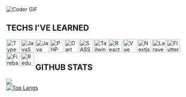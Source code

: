 <img align="center" alt="Coder GIF" src="https://indoanalytica.com/static/images/bannerr.gif" />

<br/>

## TECHS I'VE LEARNED
<div>
  <!--   typescript -->
  <img align="left" alt="TypeScript" width="36px" src="https://cdn.jsdelivr.net/gh/devicons/devicon/icons/typescript/typescript-original.svg" />
<!--   javascript -->
  <img align="left" alt="JavaScript" width="36px" src="https://cdn.jsdelivr.net/gh/devicons/devicon/icons/javascript/javascript-original.svg" />
<!--   java -->
  <img align="left" alt="Java" width="36px" src="https://cdn.jsdelivr.net/gh/devicons/devicon/icons/java/java-original.svg" />
<!--   php -->
  <img align="left" alt="PHP" width="36px" src="https://cdn.jsdelivr.net/gh/devicons/devicon/icons/php/php-plain.svg" />
<!--   dart -->
  <img align="left" alt="Dart" width="36px" src="https://cdn.jsdelivr.net/gh/devicons/devicon/icons/dart/dart-original.svg" />
<!--   sass -->
  <img align="left" alt="SASS" width="36px" src="https://cdn.jsdelivr.net/gh/devicons/devicon/icons/sass/sass-original.svg" />
<!--   tailwind -->
  <img align="left" alt="Tailwind" width="36px" src="https://cdn.jsdelivr.net/gh/devicons/devicon/icons/tailwindcss/tailwindcss-plain.svg" />
<!--   react -->
  <img align="left" alt="React" width="36px" src="https://cdn.jsdelivr.net/gh/devicons/devicon/icons/react/react-original.svg" />
<!--  vue -->
  <img align="left" alt="Vue" width="36px" src="https://www.vectorlogo.zone/logos/vuejs/vuejs-icon.svg" />
<!--   nextjs -->
  <img align="left" alt="Nextjs" width="36px" src="https://cdn.jsdelivr.net/gh/devicons/devicon/icons/nextjs/nextjs-original.svg" />
<!--  laravel -->
  <img align="left" alt="Laravel" width="36px" src="https://cdn.worldvectorlogo.com/logos/laravel-2.svg" />
<!--   flutter -->
  <img align="left" alt="Flutter" width="36px" src="https://cdn.jsdelivr.net/gh/devicons/devicon/icons/flutter/flutter-original.svg" />
<!--   firebase -->
  <img align="left" alt="Firebase" width="36px" src="https://www.vectorlogo.zone/logos/firebase/firebase-icon.svg" />
<!--   redux -->
  <img align="left" alt="Redux" width="36px" src="https://cdn.jsdelivr.net/gh/devicons/devicon/icons/redux/redux-original.svg" />
</div>

<br/>
<br/>

## GITHUB STATS
![](https://github-readme-streak-stats.herokuapp.com/?user=LeonardTarigan&theme=radical&hide_border=true)<br/>
[![Top Langs](https://github-readme-stats.vercel.app/api/top-langs/?username=LeonardTarigan&langs_count=10&layout=compact&theme=radical&hide_border=true&rank_icon=github&show_icons=true)](https://github.com/anuraghazra/github-readme-stats)
